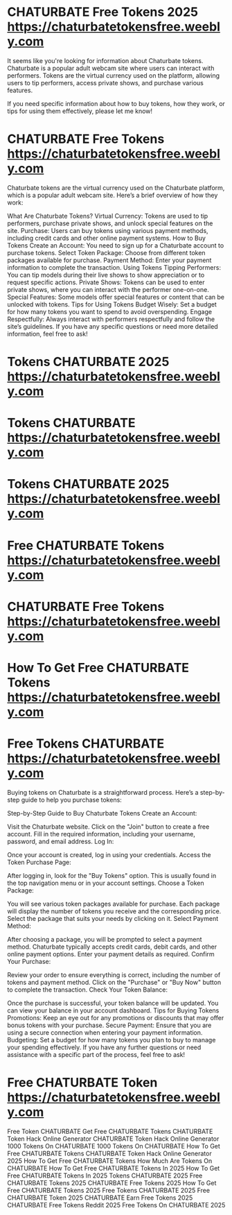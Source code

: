 # CHATURBATE Free Tokens 2025 https://chaturbatetokensfree.weebly.com
It seems like you're looking for information about Chaturbate tokens. Chaturbate is a popular adult webcam site where users can interact with performers. Tokens are the virtual currency used on the platform, allowing users to tip performers, access private shows, and purchase various features.

If you need specific information about how to buy tokens, how they work, or tips for using them effectively, please let me know!
# CHATURBATE Free Tokens https://chaturbatetokensfree.weebly.com
Chaturbate tokens are the virtual currency used on the Chaturbate platform, which is a popular adult webcam site. Here’s a brief overview of how they work:

What Are Chaturbate Tokens?
Virtual Currency: Tokens are used to tip performers, purchase private shows, and unlock special features on the site.
Purchase: Users can buy tokens using various payment methods, including credit cards and other online payment systems.
How to Buy Tokens
Create an Account: You need to sign up for a Chaturbate account to purchase tokens.
Select Token Package: Choose from different token packages available for purchase.
Payment Method: Enter your payment information to complete the transaction.
Using Tokens
Tipping Performers: You can tip models during their live shows to show appreciation or to request specific actions.
Private Shows: Tokens can be used to enter private shows, where you can interact with the performer one-on-one.
Special Features: Some models offer special features or content that can be unlocked with tokens.
Tips for Using Tokens
Budget Wisely: Set a budget for how many tokens you want to spend to avoid overspending.
Engage Respectfully: Always interact with performers respectfully and follow the site’s guidelines.
If you have any specific questions or need more detailed information, feel free to ask!


# Tokens CHATURBATE 2025 https://chaturbatetokensfree.weebly.com
# Tokens CHATURBATE https://chaturbatetokensfree.weebly.com
# Tokens CHATURBATE 2025 https://chaturbatetokensfree.weebly.com
# Free CHATURBATE Tokens https://chaturbatetokensfree.weebly.com
# CHATURBATE Free Tokens https://chaturbatetokensfree.weebly.com
# How To Get Free CHATURBATE Tokens https://chaturbatetokensfree.weebly.com
# Free Tokens CHATURBATE https://chaturbatetokensfree.weebly.com
Buying tokens on Chaturbate is a straightforward process. Here’s a step-by-step guide to help you purchase tokens:

Step-by-Step Guide to Buy Chaturbate Tokens
Create an Account:

Visit the Chaturbate website.
Click on the "Join" button to create a free account. Fill in the required information, including your username, password, and email address.
Log In:

Once your account is created, log in using your credentials.
Access the Token Purchase Page:

After logging in, look for the "Buy Tokens" option. This is usually found in the top navigation menu or in your account settings.
Choose a Token Package:

You will see various token packages available for purchase. Each package will display the number of tokens you receive and the corresponding price.
Select the package that suits your needs by clicking on it.
Select Payment Method:

After choosing a package, you will be prompted to select a payment method. Chaturbate typically accepts credit cards, debit cards, and other online payment options.
Enter your payment details as required.
Confirm Your Purchase:

Review your order to ensure everything is correct, including the number of tokens and payment method.
Click on the "Purchase" or "Buy Now" button to complete the transaction.
Check Your Token Balance:

Once the purchase is successful, your token balance will be updated. You can view your balance in your account dashboard.
Tips for Buying Tokens
Promotions: Keep an eye out for any promotions or discounts that may offer bonus tokens with your purchase.
Secure Payment: Ensure that you are using a secure connection when entering your payment information.
Budgeting: Set a budget for how many tokens you plan to buy to manage your spending effectively.
If you have any further questions or need assistance with a specific part of the process, feel free to ask!
# Free CHATURBATE Token https://chaturbatetokensfree.weebly.com
Free Token CHATURBATE
Get Free CHATURBATE Tokens
CHATURBATE Token Hack Online Generator
CHATURBATE Token Hack Online Generator
1000 Tokens On CHATURBATE
1000 Tokens On CHATURBATE
How To Get Free CHATURBATE Tokens
CHATURBATE Token Hack Online Generator 2025
How To Get Free CHATURBATE Tokens
How Much Are Tokens On CHATURBATE
How To Get Free CHATURBATE Tokens In 2025
How To Get Free CHATURBATE Tokens In 2025
Tokens CHATURBATE 2025
Free CHATURBATE Tokens 2025
CHATURBATE Free Tokens 2025
How To Get Free CHATURBATE Tokens 2025
Free Tokens CHATURBATE 2025
Free CHATURBATE Token 2025
CHATURBATE Earn Free Tokens 2025
CHATURBATE Free Tokens Reddit 2025
Free Tokens On CHATURBATE 2025
